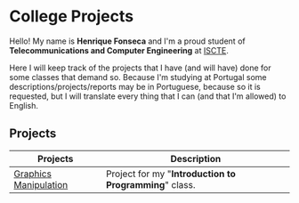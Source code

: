 # College Projects

Hello! My name is **Henrique Fonseca** and I'm a proud student of **Telecommunications and Computer Engineering** at [ISCTE](https://www.iscte-iul.pt).

Here I will keep track of the projects that I have (and will have) done for some classes that demand so.
Because I'm studying at Portugal some descriptions/projects/reports may be in Portuguese, because so it is requested, but I will translate every thing that I can (and that I'm allowed) to English.


## Projects

| Projects| Description|
|---	|---	|
|[Graphics Manipulation](https://github.com/henrique-efonseca/College-Projects/tree/master/Graphics%20Manipulation)|Project for my "**Introduction to Programming**" class.	|
